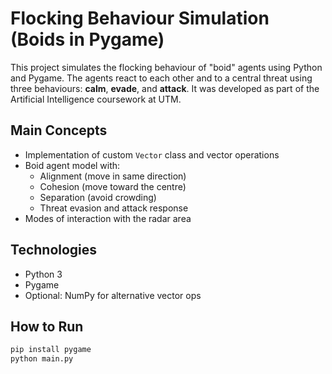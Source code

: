 # Flocking Behaviour Simulation (Boids in Pygame)

This project simulates the flocking behaviour of "boid" agents using Python and Pygame. The agents react to each other and to a central threat using three behaviours: **calm**, **evade**, and **attack**. It was developed as part of the Artificial Intelligence coursework at UTM.

## Main Concepts
- Implementation of custom `Vector` class and vector operations
- Boid agent model with:
  - Alignment (move in same direction)
  - Cohesion (move toward the centre)
  - Separation (avoid crowding)
  - Threat evasion and attack response
- Modes of interaction with the radar area

## Technologies
- Python 3
- Pygame
- Optional: NumPy for alternative vector ops

## How to Run
```bash
pip install pygame
python main.py
